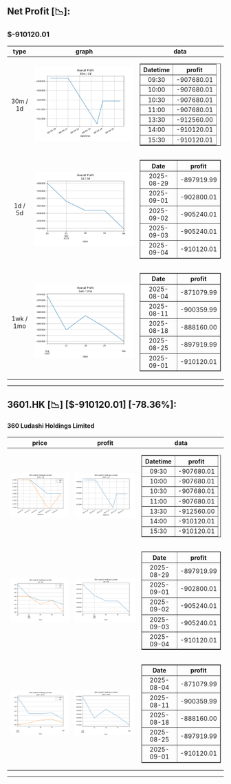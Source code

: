 ## Net Profit [📉]:
### $-910120.01
|type|graph|data|
|:---:|:---:|:---:|
|30m / 1d|![net_profit](image/overall_30m-1d.png)|<table border="1" class="dataframe"> <thead> <tr style="text-align: center;"> <th>Datetime</th> <th>profit</th> </tr> </thead> <tbody> <tr> <td>09:30</td> <td>-907680.01</td> </tr> <tr> <td>10:00</td> <td>-907680.01</td> </tr> <tr> <td>10:30</td> <td>-907680.01</td> </tr> <tr> <td>11:00</td> <td>-907680.01</td> </tr> <tr> <td>13:30</td> <td>-912560.00</td> </tr> <tr> <td>14:00</td> <td>-910120.01</td> </tr> <tr> <td>15:30</td> <td>-910120.01</td> </tr> </tbody></table>|
|1d / 5d|![net_profit](image/overall_1d-5d.png)|<table border="1" class="dataframe"> <thead> <tr style="text-align: center;"> <th>Date</th> <th>profit</th> </tr> </thead> <tbody> <tr> <td>2025-08-29</td> <td>-897919.99</td> </tr> <tr> <td>2025-09-01</td> <td>-902800.01</td> </tr> <tr> <td>2025-09-02</td> <td>-905240.01</td> </tr> <tr> <td>2025-09-03</td> <td>-905240.01</td> </tr> <tr> <td>2025-09-04</td> <td>-910120.01</td> </tr> </tbody></table>|
|1wk / 1mo|![net_profit](image/overall_1wk-1mo.png)|<table border="1" class="dataframe"> <thead> <tr style="text-align: center;"> <th>Date</th> <th>profit</th> </tr> </thead> <tbody> <tr> <td>2025-08-04</td> <td>-871079.99</td> </tr> <tr> <td>2025-08-11</td> <td>-900359.99</td> </tr> <tr> <td>2025-08-18</td> <td>-888160.00</td> </tr> <tr> <td>2025-08-25</td> <td>-897919.99</td> </tr> <tr> <td>2025-09-01</td> <td>-910120.01</td> </tr> </tbody></table>|
---
## 3601.HK [📉] [$-910120.01] [-78.36%]:
#### 360 Ludashi Holdings Limited
|price|profit|data|
|:---:|:---:|:---:|
|![price](image/3601.HK_30m-1d_price.png)|![profit](image/3601.HK_30m-1d_profit.png)|<table border="1" class="dataframe"> <thead> <tr style="text-align: center;"> <th>Datetime</th> <th>profit</th> </tr> </thead> <tbody> <tr> <td>09:30</td> <td>-907680.01</td> </tr> <tr> <td>10:00</td> <td>-907680.01</td> </tr> <tr> <td>10:30</td> <td>-907680.01</td> </tr> <tr> <td>11:00</td> <td>-907680.01</td> </tr> <tr> <td>13:30</td> <td>-912560.00</td> </tr> <tr> <td>14:00</td> <td>-910120.01</td> </tr> <tr> <td>15:30</td> <td>-910120.01</td> </tr> </tbody></table>|
|![price](image/3601.HK_1d-5d_price.png)|![profit](image/3601.HK_1d-5d_profit.png)|<table border="1" class="dataframe"> <thead> <tr style="text-align: center;"> <th>Date</th> <th>profit</th> </tr> </thead> <tbody> <tr> <td>2025-08-29</td> <td>-897919.99</td> </tr> <tr> <td>2025-09-01</td> <td>-902800.01</td> </tr> <tr> <td>2025-09-02</td> <td>-905240.01</td> </tr> <tr> <td>2025-09-03</td> <td>-905240.01</td> </tr> <tr> <td>2025-09-04</td> <td>-910120.01</td> </tr> </tbody></table>|
|![price](image/3601.HK_1wk-1mo_price.png)|![profit](image/3601.HK_1wk-1mo_profit.png)|<table border="1" class="dataframe"> <thead> <tr style="text-align: center;"> <th>Date</th> <th>profit</th> </tr> </thead> <tbody> <tr> <td>2025-08-04</td> <td>-871079.99</td> </tr> <tr> <td>2025-08-11</td> <td>-900359.99</td> </tr> <tr> <td>2025-08-18</td> <td>-888160.00</td> </tr> <tr> <td>2025-08-25</td> <td>-897919.99</td> </tr> <tr> <td>2025-09-01</td> <td>-910120.01</td> </tr> </tbody></table>|
---
